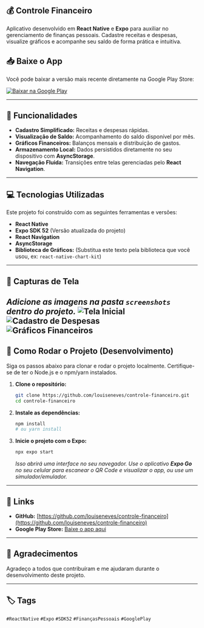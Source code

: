 ## 💰 Controle Financeiro

Aplicativo desenvolvido em **React Native** e **Expo** para auxiliar no gerenciamento de finanças pessoais. Cadastre receitas e despesas, visualize gráficos e acompanhe seu saldo de forma prática e intuitiva.

## 📥 Baixe o App

Você pode baixar a versão mais recente diretamente na Google Play Store:

[![Baixar na Google Play](https://play.google.com/intl/en_us/badges/images/generic/en_badge_web_generic.png)](https://play.google.com/store/apps/details?id=com.louiseneves.calculardizimo)

-----

## 📝 Funcionalidades

  * **Cadastro Simplificado:** Receitas e despesas rápidas.
  * **Visualização de Saldo:** Acompanhamento do saldo disponível por mês.
  * **Gráficos Financeiros:** Balanços mensais e distribuição de gastos.
  * **Armazenamento Local:** Dados persistidos diretamente no seu dispositivo com **AsyncStorage**.
  * **Navegação Fluida:** Transições entre telas gerenciadas pelo **React Navigation**.

-----

## 💻 Tecnologias Utilizadas

Este projeto foi construído com as seguintes ferramentas e versões:

  * **React Native**
  * **Expo SDK 52** (Versão atualizada do projeto)
  * **React Navigation**
  * **AsyncStorage**
  * **Biblioteca de Gráficos:** (Substitua este texto pela biblioteca que você usou, ex: `react-native-chart-kit`)

-----

## 📸 Capturas de Tela

*Adicione as imagens na pasta `screenshots` dentro do projeto.*
![Tela Inicial](./screenshots/tela-inicial.png)  
![Cadastro de Despesas](./screenshots/cadastro-despesa.png)  
![Gráficos Financeiros](./screenshots/graficos.png)  
-----

## 🚀 Como Rodar o Projeto (Desenvolvimento)

Siga os passos abaixo para clonar e rodar o projeto localmente. Certifique-se de ter o Node.js e o npm/yarn instalados.

1.  **Clone o repositório:**

    ```bash
    git clone https://github.com/louiseneves/controle-financeiro.git
    cd controle-financeiro
    ```

2.  **Instale as dependências:**

    ```bash
    npm install
    # ou yarn install
    ```

3.  **Inicie o projeto com o Expo:**

    ```bash
    npx expo start
    ```

    *Isso abrirá uma interface no seu navegador. Use o aplicativo **Expo Go** no seu celular para escanear o QR Code e visualizar o app, ou use um simulador/emulador.*

-----

## 🔗 Links

  * **GitHub:** [https://github.com/louiseneves/controle-financeiro](https://github.com/louiseneves/controle-financeiro)
  * **Google Play Store:** [Baixe o app aqui](https://play.google.com/store/apps/details?id=com.louiseneves.calculardizimo)

-----

## 🙏 Agradecimentos

Agradeço a todos que contribuíram e me ajudaram durante o desenvolvimento deste projeto.

-----

## 🏷️ Tags

`#ReactNative` `#Expo` `#SDK52` `#FinançasPessoais` `#GooglePlay`

